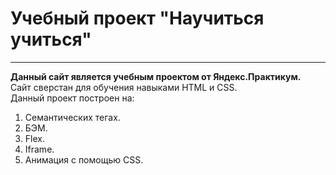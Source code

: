 # Учебный проект "Научиться учиться"
---
**Данный сайт является учебным проектом от Яндекс.Практикум.**  
Сайт сверстан для обучения навыками HTML и CSS.  
Данный проект построен на:
1. Семантических тегах.
2. БЭМ.
3. Flex.
4. Iframe.
5. Анимация с помощью CSS.
